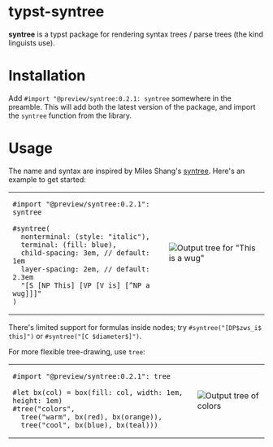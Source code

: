 # typst-syntree

**syntree** is a typst package for rendering syntax trees / parse trees (the kind linguists use).

# Installation
Add `#import "@preview/syntree:0.2.1: syntree` somewhere in the preamble. This will add both the latest version of the package, and import the `syntree` function from the library.

# Usage
The name and syntax are inspired by Miles Shang's [syntree](https://github.com/mshang/syntree). Here's an example to get started:

<table>
<tr>
<td>

```typ
#import "@preview/syntree:0.2.1": syntree

#syntree(
  nonterminal: (style: "italic"),
  terminal: (fill: blue),
  child-spacing: 3em, // default: 1em
  layer-spacing: 2em, // default: 2.3em
  "[S [NP This] [VP [V is] [^NP a wug]]]"
)
```

</td>
<td>

![Output tree for "This is a wug"](https://github.com/lynn/typst-syntree/assets/16232127/d0c680b2-4fd0-420f-b350-9e9c96ac37f3)

</td>
</tr>
</table>

There's limited support for formulas inside nodes; try `#syntree("[DP$zws_i$ this]")` or `#syntree("[C $diameter$]")`.

For more flexible tree-drawing, use `tree`:

<table>
<tr>
<td>

```typ
#import "@preview/syntree:0.2.1": tree

#let bx(col) = box(fill: col, width: 1em, height: 1em)
#tree("colors",
  tree("warm", bx(red), bx(orange)),
  tree("cool", bx(blue), bx(teal)))
```

</td>
<td>

![Output tree of colors](https://github.com/lynn/typst-syntree/assets/16232127/bc979614-e2ce-4616-97d1-1584788fc71f)

</td>
</tr>
</table>
